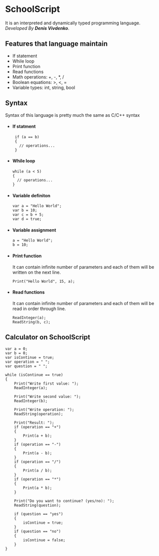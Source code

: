 # SchoolScript 

It is an interpreted and dynamically typed programming language. *Developed By __Denis Vivdenko__*.

## Features that language maintain

* If statement
* While loop
* Print function
* Read functions
* Math operations: +, -, *, /
* Boolean equations: >, <, =
* Variable types: int, string, bool

## Syntax
Syntax of this language is pretty much the same as C/C++ syntax
* #### If statment
   ```
    if (a == b)
    {
      // operations...
    }
    ```
 * #### While loop
    ```
    while (a < 5)
    {
      // operations...
    }
    ```
* #### Variable definiton
    ```
    var a = "Hello World";
    var b = 10;
    var c = b + 5;
    var d = true;
    ```
 * #### Variable assignment
    ```
    a = "Hello World";
    b = 10;
    ```
 * #### Print function
    It can contain infinite number of parameters and each of them will be written on the next line.
    ```
    Print("Hello World", 15, a);
    ```
 * #### Read functions
    It can contain infinite number of parameters and each of them will be read in order through line.
    ```
    ReadInteger(a);
    ReadString(b, c);
    ```
    
## Calculator on SchoolScript
```
var a = 0;
var b = 0;
var isContinue = true;
var operation = " ";
var question = " ";

while (isContinue == true)
{
    Print("Write first value: ");
    ReadInteger(a);

    Print("Write second value: ");
    ReadInteger(b);

    Print("Write operation: ");
    ReadString(operation);

    Print("Result: ");
    if (operation == "+")
    {
        Print(a + b);
    }
    if (operation == "-")
    {
        Print(a - b);
    }
    if (operation == "/")
    {
        Print(a / b);
    }
    if (operation == "*")
    {
        Print(a * b);
    }

    Print("Do you want to continue? (yes/no): ");
    ReadString(question);

    if (question == "yes")
    {
        isContinue = true;
    }
    if (question == "no")
    {
        isContinue = false;
    }
}
```
